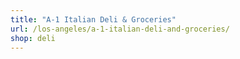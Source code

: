 ```yaml
---
title: "A-1 Italian Deli & Groceries"
url: /los-angeles/a-1-italian-deli-and-groceries/
shop: deli
---
```

